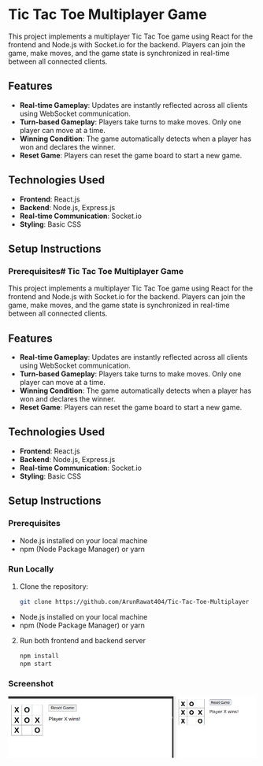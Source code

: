 # Tic Tac Toe Multiplayer Game

This project implements a multiplayer Tic Tac Toe game using React for the frontend and Node.js with Socket.io for the backend. Players can join the game, make moves, and the game state is synchronized in real-time between all connected clients.

## Features

- **Real-time Gameplay**: Updates are instantly reflected across all clients using WebSocket communication.
- **Turn-based Gameplay**: Players take turns to make moves. Only one player can move at a time.
- **Winning Condition**: The game automatically detects when a player has won and declares the winner.
- **Reset Game**: Players can reset the game board to start a new game.

## Technologies Used

- **Frontend**: React.js
- **Backend**: Node.js, Express.js
- **Real-time Communication**: Socket.io
- **Styling**: Basic CSS

## Setup Instructions

### Prerequisites# Tic Tac Toe Multiplayer Game

This project implements a multiplayer Tic Tac Toe game using React for the frontend and Node.js with Socket.io for the backend. Players can join the game, make moves, and the game state is synchronized in real-time between all connected clients.

## Features

- **Real-time Gameplay**: Updates are instantly reflected across all clients using WebSocket communication.
- **Turn-based Gameplay**: Players take turns to make moves. Only one player can move at a time.
- **Winning Condition**: The game automatically detects when a player has won and declares the winner.
- **Reset Game**: Players can reset the game board to start a new game.

## Technologies Used

- **Frontend**: React.js
- **Backend**: Node.js, Express.js
- **Real-time Communication**: Socket.io
- **Styling**: Basic CSS

## Setup Instructions

### Prerequisites

- Node.js installed on your local machine
- npm (Node Package Manager) or yarn

### Run Locally

1. Clone the repository:

   ```bash
   git clone https://github.com/ArunRawat404/Tic-Tac-Toe-Multiplayer
   ```

- Node.js installed on your local machine
- npm (Node Package Manager) or yarn

2. Run both frontend and backend server
   ```
   npm install
   npm start
   ```

### Screenshot

![alt text](./app_run.png)

